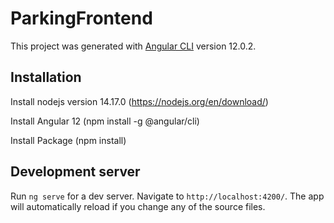 # ParkingFrontend

This project was generated with [Angular CLI](https://github.com/angular/angular-cli) version 12.0.2.

## Installation

Install nodejs version 14.17.0 (https://nodejs.org/en/download/)

Install Angular 12 (npm install -g @angular/cli)

Install Package (npm install)

## Development server

Run `ng serve` for a dev server. Navigate to `http://localhost:4200/`. The app will automatically reload if you change any of the source files.
